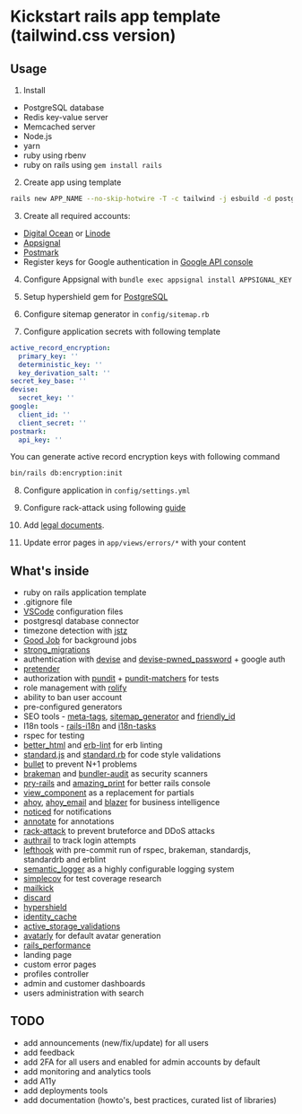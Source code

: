 # Kickstart rails app template (tailwind.css version)

## Usage

1. Install 
- PostgreSQL database
- Redis key-value server
- Memcached server
- Node.js
- yarn
- ruby using rbenv
- ruby on rails using `gem install rails`

2. Create app using template

```bash
rails new APP_NAME --no-skip-hotwire -T -c tailwind -j esbuild -d postgresql -m https://raw.githubusercontent.com/alec-c4/ks-rails-tailwind/master/template.rb
```

3. Create all required accounts:

- [Digital Ocean](https://m.do.co/c/cfc852e7f0e6) or [Linode](https://www.linode.com/?r=163287613c0644b17ccd5aad43f40bdf9b0b0e2f)
- [Appsignal](https://appsignal.com/r/53a0242a45)
- [Postmark](https://postmarkapp.com)
- Register keys for Google authentication in [Google API console](https://console.cloud.google.com/apis/)

4. Configure Appsignal with `bundle exec appsignal install APPSIGNAL_KEY`

5. Setup hypershield gem for [PostgreSQL](https://github.com/ankane/hypershield#postgres)

6. Configure sitemap generator in `config/sitemap.rb`

7. Configure application secrets with following template

```yaml
active_record_encryption:
  primary_key: ''
  deterministic_key: ''
  key_derivation_salt: ''
secret_key_base: ''
devise:
  secret_key: ''
google:
  client_id: ''
  client_secret: ''
postmark:
  api_key: ''
```

You can generate active record encryption keys with following command

```bash
bin/rails db:encryption:init
```

8. Configure application in  `config/settings.yml`

9. Configure rack-attack using following [guide](https://expeditedsecurity.com/blog/ultimate-guide-to-rack-attack/)

10. Add [legal documents](https://github.com/ankane/awesome-legal).

11. Update error pages in `app/views/errors/*` with your content 

## What's inside

- ruby on rails application template 
- .gitignore file
- [VSCode](https://code.visualstudio.com/) configuration files
- postgresql database connector
- timezone detection with [jstz](https://github.com/iansinnott/jstz)
- [Good Job](https://github.com/bensheldon/good_job) for background jobs
- [strong_migrations](https://github.com/ankane/strong_migrations)
- authentication with [devise](https://github.com/heartcombo/devise) and [devise-pwned_password](https://github.com/michaelbanfield/devise-pwned_password) + google auth
- [pretender](https://github.com/ankane/pretender)
- authorization with [pundit](https://github.com/varvet/pundit) + [pundit-matchers](https://github.com/chrisalley/pundit-matchers) for tests
- role management with [rolify](https://github.com/RolifyCommunity/rolify)
- ability to ban user account
- pre-configured generators
- SEO tools - [meta-tags](https://github.com/kpumuk/meta-tags), [sitemap_generator](http://github.com/kjvarga/sitemap_generator) and [friendly_id](https://github.com/norman/friendly_id)
- I18n tools - [rails-i18n](http://github.com/svenfuchs/rails-i18n) and [i18n-tasks](https://github.com/glebm/i18n-tasks)
- rspec for testing
- [better_html](https://github.com/Shopify/better-html) and [erb-lint](https://github.com/Shopify/erb-lint) for erb linting
- [standard.js](https://standardjs.com) and [standard.rb](https://github.com/testdouble/standard) for code style validations
- [bullet](https://github.com/flyerhzm/bullet) to prevent N+1 problems
- [brakeman](https://github.com/presidentbeef/brakeman) and [bundler-audit](https://github.com/postmodern/bundler-audit) as security scanners
- [pry-rails](https://github.com/rweng/pry-rails) and [amazing_print](https://github.com/amazing-print/amazing_print) for better rails console
- [view_component](https://viewcomponent.org/) as a replacement for partials
- [ahoy](https://github.com/ankane/ahoy), [ahoy_email](https://github.com/ankane/ahoy_email) and [blazer](https://github.com/ankane/blazer) for business intelligence
- [noticed](https://github.com/excid3/noticed) for notifications
- [annotate](https://github.com/ctran/annotate_models) for annotations
- [rack-attack](https://github.com/rack/rack-attack) to prevent bruteforce and DDoS attacks 
- [authrail](https://github.com/ankane/authtrail) to track login attempts
- [lefthook](https://github.com/evilmartians/lefthook) with pre-commit run of rspec, brakeman, standardjs, standardrb and erblint
- [semantic_logger](https://github.com/reidmorrison/semantic_logger) as a highly configurable logging system
- [simplecov](https://github.com/simplecov-ruby/simplecov) for test coverage research
- [mailkick](https://github.com/ankane/mailkick)
- [discard](https://github.com/jhawthorn/discard)
- [hypershield](https://github.com/ankane/hypershield)
- [identity_cache](https://github.com/Shopify/identity_cache)
- [active_storage_validations](https://github.com/igorkasyanchuk/active_storage_validations)
- [avatarly](https://github.com/lucek/avatarly) for default avatar generation
- [rails_performance](https://github.com/igorkasyanchuk/rails_performance)
- landing page
- custom error pages
- profiles controller
- admin and customer dashboards
- users administration with search

## TODO

- add announcements (new/fix/update) for all users
- add feedback
- add 2FA for all users and enabled for admin accounts by default
- add monitoring and analytics tools
- add A11y
- add deployments tools
- add documentation (howto's, best practices, curated list of libraries)
